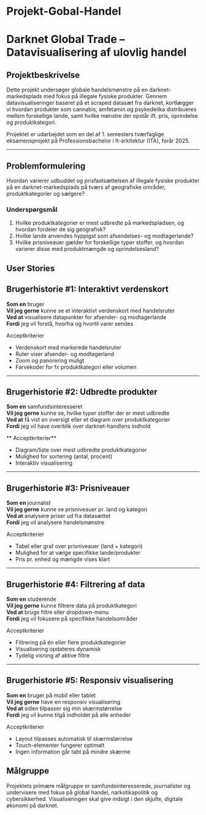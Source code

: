 # Projekt-Gobal-Handel

# Darknet Global Trade – Datavisualisering af ulovlig handel

## Projektbeskrivelse
Dette projekt undersøger globale handelsmønstre på en darknet-markedsplads med fokus på illegale fysiske produkter. Gennem datavisualiseringer baseret på et scraped datasæt fra darknet, kortlægger vi hvordan produkter som cannabis, amfetamin og psykedelika distribueres mellem forskellige lande, samt hvilke mønstre der opstår ift. pris, oprindelse og produktkategori.

Projektet er udarbejdet som en del af 1. semesters tværfaglige eksamensprojekt på Professionsbachelor i It-arkitektur (ITA), forår 2025.

---

## Problemformulering
Hvordan varierer udbuddet og prisfastsættelsen af illegale fysiske produkter på en darknet-markedsplads på tværs af geografiske områder, produktkategorier og sælgere?

### Underspørgsmål
1. Hvilke produktkategorier er mest udbredte på markedspladsen, og hvordan fordeler de sig geografisk?
2. Hvilke lande anvendes hyppigst som afsendelses- og modtagerlande?
3. Hvilke prisniveauer gælder for forskellige typer stoffer, og hvordan varierer disse med produktmængde og oprindelsesland?

## User Stories

## Brugerhistorie #1: Interaktivt verdenskort
**Som en** bruger  
**Vil jeg gerne** kunne se et interaktivt verdenskort med handelsruter  
**Ved at** visualisere datapunkter for afsender- og modtagerlande  
**Fordi** jeg vil forstå, hvorfra og hvortil varer sendes  

Acceptkriterier
- Verdenskort med markerede handelsruter
- Ruter viser afsender- og modtagerland
- Zoom og panorering muligt
- Farvekoder for fx produktkategori eller volumen

---

## Brugerhistorie #2: Udbredte produkter
**Som en** samfundsinteresseret  
**Vil jeg gerne** kunne se, hvilke typer stoffer der er mest udbredte  
**Ved at** få vist en oversigt eller et diagram over produktkategorier  
**Fordi** jeg vil have overblik over darknet-handlens indhold  

** Acceptkriterier**
- Diagram/liste over mest udbredte produktkategorier
- Mulighed for sortering (antal, procent)
- Interaktiv visualisering

---

## Brugerhistorie #3: Prisniveauer
**Som en** journalist  
**Vil jeg gerne** kunne se prisniveauer pr. land og kategori  
**Ved at** analysere priser ud fra datasættet  
**Fordi** jeg vil analysere handelsmønstre  

Acceptkriterier
- Tabel eller graf over prisniveauer (land + kategori)
- Mulighed for at vælge specifikke lande/produkter
- Pris pr. enhed og mængde vises klart

---

## Brugerhistorie #4: Filtrering af data
**Som en** studerende  
**Vil jeg gerne** kunne filtrere data på produktkategori  
**Ved at** bruge filtre eller dropdown-menu  
**Fordi** jeg vil fokusere på specifikke handelsområder  

Acceptkriterier
- Filtrering på én eller flere produktkategorier
- Visualisering opdateres dynamisk
- Tydelig visning af aktive filtre

---

## Brugerhistorie #5: Responsiv visualisering
**Som en** bruger på mobil eller tablet  
**Vil jeg gerne** have en responsiv visualisering  
**Ved at** siden tilpasser sig min skærmstørrelse  
**Fordi** jeg vil kunne tilgå indholdet på alle enheder  

Acceptkriterier
- Layout tilpasses automatisk til skærmstørrelse
- Touch-elementer fungerer optimalt
- Ingen information går tabt på mindre skærme


## Målgruppe
Projektets primære målgruppe er samfundsinteresserede, journalister og undervisere med fokus på global handel, narkotikapolitik og cybersikkerhed. Visualiseringen skal give indsigt i den skjulte, digitale økonomi på darknet.

